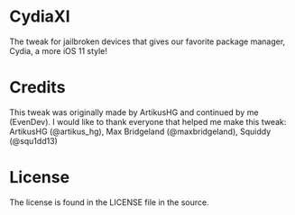 # CydiaXI
The tweak for jailbroken devices that gives our favorite package manager, Cydia, a more iOS 11 style!

# Credits
This tweak was originally made by ArtikusHG and continued by me (EvenDev).
I would like to thank everyone that helped me make this tweak:
ArtikusHG (@artikus_hg),
Max Bridgeland (@maxbridgeland),
Squiddy (@squ1dd13) 

# License

The license is found in the LICENSE file in the source.

